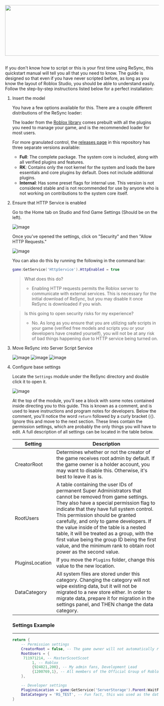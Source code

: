 <div align=center><img src="https://github.com/user-attachments/assets/3d14a1db-eedc-4520-874f-29a1987e6203" height="166" width="692"></div><br>

If you don't know how to script or this is your first time using ReSync, this quickstart manual will tell you all that you need to know. The guide is designed so that even if you have never scripted before, as long as you know the layout of Roblox Studio, you should be able to understand easily. Follow the step-by-step instructions listed below for a perfect installation:

1. Insert the model
   
   You have a few options available for this. There are a couple different distributions of the ReSync loader:
   
   The loader from the [Roblox library](https://roblox.com) comes prebuilt with all the plugins you need to manage your game, and is the recommended loader for most users.
   
   For more granulated control, the [releases page](https://github.com/MasterKingSirPlease/ProjectReSync/releases) in this repository has three separate versions available:
   - **Full**: The complete package. The system core is included, along with all verified plugins and features.
   - **RK**: Contains only the root kernel for the system and loads the bare essentials and core plugins by default. Does not include additional plugins.
   - **Internal**: Has some preset flags for internal use. This version is not considered stable and is not recommended for use by anyone who is not working on contributions to the system core itself.
   
2. Ensure that HTTP Service is enabled
   
   Go to the Home tab on Studio and find Game Settings (Should be on the left).

   ![image](https://github.com/user-attachments/assets/4160b532-22e8-4297-a067-2f9465c37e6b)


   Once you've opened the settings, click on "Security" and then "Allow HTTP Requests."

   ![image](https://github.com/user-attachments/assets/e80082e4-6fbd-477a-b197-6be890ce49fd)
   
   You can also do this by running the following in the command bar:
    ```lua
   game:GetService('HttpService').HttpEnabled = true
    ```
    > What does this do?
    > - Enabling HTTP requests permits the Roblox server to communicate with external services. This is necessary for the initial download of ReSync, but you may disable it once ReSync is downloaded if you wish.

    > Is this going to open security risks for my experience?
    > - No. As long as you ensure that you are utilizing safe scripts in
    	   your game (verified free models and scripts you or your developers
    	   have created yourself), you will not be at any risk of bad things
    	   happening due to HTTP service being turned on.

4. Move ReSync into Server Script Service

   ![image](https://github.com/user-attachments/assets/f60fcf42-c352-4796-a5c5-f2532f616d59)
   ![image](https://github.com/user-attachments/assets/ffc5eb57-28d1-4526-9e3b-31f40b5bcf99)
   ![image](https://github.com/user-attachments/assets/83687432-8561-4e47-98c4-9f47b58855a1)

3. Configure base settings

   Locate the ``Settings`` module under the ReSync directory and double click it to open it.

   ![image](https://github.com/user-attachments/assets/36e77539-ecf6-4eb1-a844-30554ff86395)

   At the top of the module, you'll see a block with some notes contained inside directing you to this guide. This is known as a comment, and is used to leave instructions and program notes for developers. Below the comment, you'll notice the word ``return`` followed by a curly bracket (``{``). Ignore this and move to the next section. These lines contain the permission settings, which are probably the only things you will have to edit. A full description of all settings can be located in the table below.

   | Setting | Description |
   | ------- | ----------- |
   | CreatorRoot | Determines whether or not the creator of the game receives root admin by default. If the game owner is a holder account, you may want to disable this. Otherwise, it's best to leave it as is.
   | RootUsers | A table containing the user IDs of permanent Super Administrators that cannot be removed from game settings. They also have a special permission flag to indicate that they have full system control. This permission should be granted carefully, and only to game developers. If the value inside of the table is a nested table, it will be treated as a group, with the first value being the group ID being the first value, and the minimum rank to obtain root power as the second value.
   | PluginsLocation | If you move the ``Plugins`` folder, change this value to the new location.
   | DataCategory | All system files are stored under this category. Changing the category will not wipe existing data, but it will not be migrated to a new store either. In order to migrate data, prepare it for migration in the settings panel, and THEN change the data category.

   ### Settings Example
   
   ---
   
   ```lua
   return {
	   -- Permission settings
	   CreatorRoot = false, -- The game owner will not automatically receive root permissions
	   RootUsers = {
   		711971214, -- MasterScootScoot
         	1, -- Roblox
         	{924821,200}, -- My admin fans, Development Lead
         	{1200769,1}, -- All members of the Official Group of Roblox
	   },
	
	   -- Developer settings
	   PluginsLocation = game:GetService('ServerStorage').Parent:WaitForChild('RSPlugins'), -- A folder in ServerStorage called "RSPlugins"
	   DataCategory = 'RS_TEST', -- Fun fact, this was used as the data category for internal testing in ReSync's alpha version
   }
   ```
